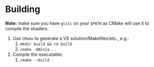 # Building

**Note:** make sure you have `glslc` on your `$PATH` as CMake will use it to compile the shaders.

1. Use `CMake` to generate a VS solution/Makefiles/etc., e.g.:
    1. `mkdir build && cd build`
    2. `cmake -GNinja ..`
1. Compile the executable:
    1. `cmake --build .`
